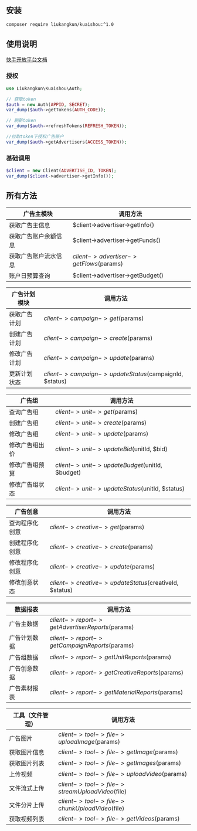 ## 安装
```bash
composer require liukangkun/kuaishou:^1.0
```

## 使用说明
[快手开放平台文档](https://developers.e.kuaishou.com/docs)

### 授权

```php
use Liukangkun\Kuaishou\Auth;

// 获取token
$auth = new Auth(APPID, SECRET);
var_dump($auth->getTokens(AUTH_CODE));

// 刷新token
var_dump($auth->refreshTokens(REFRESH_TOKEN));

//拉取token下授权广告账户
var_dump($auth->getAdvertisers(ACCESS_TOKEN));
```

### 基础调用

```php
$client = new Client(ADVERTISE_ID, TOKEN);
var_dump($client->advertiser->getInfo());
```
## 所有方法

广告主模块|调用方法
---|---
获取广告主信息|$client->advertiser->getInfo()
获取广告账户余额信息|$client->advertiser->getFunds()
获取广告账户流水信息|$client->advertiser->getFlows($params)
账户日预算查询|$client->advertiser->getBudget()

广告计划模块|调用方法
---|---
获取广告计划|$client->campaign->get($params)
创建广告计划|$client->campaign->create($params)
修改广告计划|$client->campaign->update($params)
更新计划状态|$client->campaign->updateStatus($campaignId, $status)

广告组|调用方法
---|---
查询广告组|$client->unit->get($params)
创建广告组|$client->unit->create($params)
修改广告组|$client->unit->update($params)
修改广告组出价|$client->unit->updateBid($unitId, $bid)
修改广告组预算|$client->unit->updateBudget($unitId, $budget)
修改广告组状态|$client->unit->updateStatus($unitId, $status)

广告创意|调用方法
---|---
查询程序化创意|$client->creative->get($params)
创建程序化创意|$client->creative->create($params)
修改程序化创意|$client->creative->update($params)
修改创意状态|$client->creative->updateStatus($creativeId, $status)

数据报表|调用方法
---|---
广告主数据|$client->report->getAdvertiserReports($params)
广告计划数据|$client->report->getCampaignReports($params)
广告组数据|$client->report->getUnitReports($params)
广告创意数据|$client->report->getCreativeReports($params)
广告素材报表|$client->report->getMaterialReports($params)

工具（文件管理）|调用方法
---|---
广告图片|$client->tool->file->uploadImage($params)
获取图片信息|$client->tool->file->getImage($params)
获取图片列表|$client->tool->file->getImages($params)
上传视频|$client->tool->file->uploadVideo($params)
文件流式上传|$client->tool->file->streamUploadVideo($file)
文件分片上传|$client->tool->file->chunkUploadVideo($file)
获取视频列表|$client->tool->file->getVideos($params)




